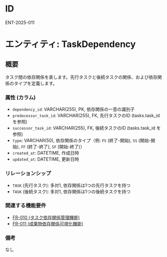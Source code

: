 # ID

ENT-2025-011

# エンティティ: TaskDependency

## 概要

タスク間の依存関係を表します。先行タスクと後続タスクの関係、および依存関係のタイプを定義します。

### 属性 (カラム)

- `dependency_id`: VARCHAR(255), PK, 依存関係の一意の識別子
- `predecessor_task_id`: VARCHAR(255), FK, 先行タスクのID (tasks.task_id を参照)
- `successor_task_id`: VARCHAR(255), FK, 後続タスクのID (tasks.task_id を参照)
- `type`: VARCHAR(50), 依存関係のタイプ（例: `FS` (終了-開始), `SS` (開始-開始),
  `FF` (終了-終了), `SF` (開始-終了)）
- `created_at`: DATETIME, 作成日時
- `updated_at`: DATETIME, 更新日時

### リレーションシップ

- `TASK` (先行タスク): 多対1, 依存関係は1つの先行タスクを持つ
- `TASK` (後続タスク): 多対1, 依存関係は1つの後続タスクを持つ

### 関連する機能要件

- [FR-010 (タスク依存関係管理機能)](../../requirements/functional-requirements/fr-010-task-dependency-management-function.md)
- [FR-011 (成果物依存関係可視化機能)](../../requirements/functional-requirements/fr-011-artifact-dependency-visualization-function.md)

### 備考

なし
